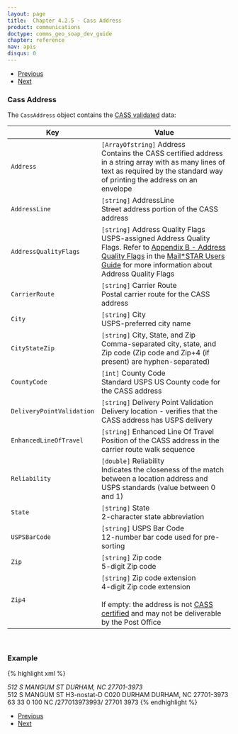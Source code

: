 ```yaml
---
layout: page
title:  Chapter 4.2.5 - Cass Address
product: communications
doctype: comms_geo_soap_dev_guide
chapter: reference
nav: apis
disqus: 0
---
```


<ul class="pager">
  <li class="previous"><a href="/communications/dev-guide_geo_soap/reference/address-location"><i class="glyphicon glyphicon-chevron-left"></i>Previous</a></li>
  <li class="next"><a href="/communications/dev-guide_geo_soap/reference/get-server-time-response/">Next<i class="glyphicon glyphicon-chevron-right"></i></a></li>
</ul>

<h3>Cass Address</h3>

The <code>CassAddress</code> object contains the <a class="dev-guide-link" href="/communications/dev-guide_geo_soap/geocode/cass/">CASS validated</a> data:

<div class="mobile-table">
  <table class="styled-table">
    <thead>
      <tr>
        <th>Key</th>
        <th>Value</th>
      </tr>
    </thead>
    <tbody>
      <tr>
        <td><code>Address</code></td>
        <td><code>[ArrayOfstring]</code> Address
        <br/>
        Contains the CASS certified address in a string array with as many lines of text as required by the standard way of printing the address on an envelope
        </td>
      </tr>
      <tr>
        <td><code>AddressLine</code></td>
        <td><code>[string]</code> AddressLine
        <br/>
        Street address portion of the CASS address
        </td>
      </tr>
      <tr>
        <td><code>AddressQualityFlags</code></td>
        <td><code>[string]</code> Address Quality Flags
        <br/>
        USPS-assigned  Address Quality Flags.  Refer to <a class="dev-guide-link" href="https://aescass.com/Doc/MailSTAR.pdf">Appendix B - Address Quality Flags</a> in the <a class="dev-guide-link" href="https://aescass.com/Doc/MailSTAR.pdf">Mail*STAR Users Guide</a> for more information about Address Quality Flags
        </td>
      </tr>
      <tr>
        <td><code>CarrierRoute</code></td>
        <td><code>[string]</code> Carrier Route
        <br/>
        Postal carrier route for the CASS address
        </td>
      </tr>
      <tr>
        <td><code>City</code></td>
        <td><code>[string]</code> City
        <br/>
        USPS-preferred city name
        </td>
      </tr>
      <tr>
        <td><code>CityStateZip</code></td>
        <td><code>[string]</code> City, State, and Zip
        <br/>
        Comma-separated city, state, and Zip code (Zip code and Zip+4 (if present) are hyphen-separated)
        </td>
      </tr>
      <tr>
        <td><code>CountyCode</code></td>
        <td><code>[int]</code> County Code
        <br/>
        Standard USPS US County code for the CASS address
        </td>
      </tr>
      <tr>
        <td><code>DeliveryPointValidation</code></td>
        <td><code>[string]</code> Delivery Point Validation
        <br/>
        Delivery location - verifies that the CASS address has USPS delivery
        </td>
      </tr>
      <tr>
        <td><code>EnhancedLineOfTravel</code></td>
        <td><code>[string]</code> Enhanced Line Of Travel
        <br/>
        Position of the CASS address in the carrier route walk sequence
        </td>
      </tr>
      <tr>
        <td><code>Reliability</code></td>
        <td><code>[double]</code> Reliability
        <br/>
        Indicates the closeness of the match between a location address and USPS standards (value between 0 and 1)
        </td>
      </tr>
      <tr>
        <td><code>State</code></td>
        <td><code>[string]</code> State
        <br/>
        2-character state abbreviation
        </td>
      </tr>
      <tr>
        <td><code>USPSBarCode</code></td>
        <td><code>[string]</code> USPS Bar Code
        <br/>
        12-number bar code used for pre-sorting
        </td>
      </tr>
      <tr>
        <td><code>Zip</code></td>
        <td><code>[string]</code> Zip code
        <br/>
        5-digit Zip code
        </td>
      </tr>
      <tr>
        <td><code>Zip4</code></td>
        <td><code>[string]</code> Zip code extension
        <br/>
        4-digit Zip code extension  
        <br/><br/>
        If empty: the address is not <a class="dev-guide-link" href="/communications/dev-guide_geo_soap/geocode/cass/">CASS certified</a> and may not be deliverable by the Post Office
        </td>
      </tr>
    </tbody>
  </table>
</div>
<br/>

<h3>Example</h3>

{% highlight xml %}
<CassAddress>
    <Address xmlns:b="http://schemas.microsoft.com/2003/10/Serialization/Arrays">
        <string>512 S MANGUM ST</string>
        <string>DURHAM, NC  27701-3973</string>
    </Address>
    <AddressLine>512 S MANGUM ST</AddressLine>
    <AddressQualityFlags>H3-nostat-D</AddressQualityFlags>
    <CarrierRoute>C020</CarrierRoute>
    <City>DURHAM</City>
    <CityStateZip>DURHAM, NC  27701-3973</CityStateZip>
    <CountyCode>63</CountyCode>
    <DeliveryPointValidation>33</DeliveryPointValidation>
    <EnhancedLineOfTravel>0</EnhancedLineOfTravel>
    <Reliability>100</Reliability>
    <State>NC</State>
    <USPSBarCode>/277013973993/</USPSBarCode>
    <Zip>27701</Zip>
    <Zip4>3973</Zip4>
</CassAddress>
{% endhighlight %}

<ul class="pager">
  <li class="previous"><a href="/communications/dev-guide_geo_soap/reference/address-location"><i class="glyphicon glyphicon-chevron-left"></i>Previous</a></li>
  <li class="next"><a href="/communications/dev-guide_geo_soap/reference/get-server-time-response/">Next<i class="glyphicon glyphicon-chevron-right"></i></a></li>
</ul>